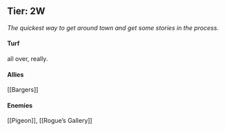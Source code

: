 ---
---

## Tier: 2W
*The quickest way to get around town and get some stories in the process.*

#### **Turf**
all over, really.

#### **Allies**
[[Bargers]]

#### **Enemies**
[[Pigeon]], [[Rogue’s Gallery]]